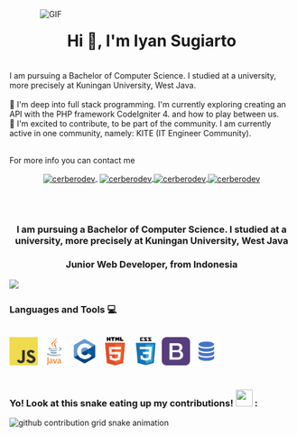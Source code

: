 <img align="right" width="450px" alt="GIF" src="https://github.com/IyanSugiarto18/IyanSugiarto18/assets/104921316/916bc641-e233-4b33-bc47-75d986e317f9" />

<h1 align="center">Hi 👋, I'm Iyan Sugiarto</h1>
<br> I am pursuing a Bachelor of Computer Science. I studied at a university, more precisely at Kuningan University, West Java. <br>
<br> 🔭 I'm deep into full stack programming. I'm currently exploring creating an API with the PHP framework CodeIgniter 4. and how to play between us.
<br> 🌱 I'm excited to contribute, to be part of the community. I am currently active in one community, namely: KITE (IT Engineer Community).

<br> For more info you can contact me 
<p align="center">
   <a href="https://www.linkedin.com/in/iyan-sugiarto-b46797261/" target="_blank" style='margin-right:4px'>
    <img align="center" src="https://cdn.jsdelivr.net/npm/simple-icons@3.0.1/icons/linkedin.svg" alt="cerberodev" width="48px" height="48px" />
  </a>
  <a href="https://twitter.com/IyanSugiarto1" target="_blank">
    <img align="center" src="https://cdn.jsdelivr.net/npm/simple-icons@3.0.1/icons/twitter.svg" alt="cerberodev" width="48px" height="48px" />
  </a>
  <a href="https://www.facebook.com/iyan.sugiarto.12" target="_blank">
    <img align="center" src="https://cdn.jsdelivr.net/npm/simple-icons@3.0.1/icons/facebook.svg" alt="cerberodev" width="48px" height="48px" />
  </a>
  <a href="https://www.instagram.com/panggilsajaisu/" target="_blank">
    <img align="center" src="https://cdn.jsdelivr.net/npm/simple-icons@3.0.1/icons/instagram.svg" alt="cerberodev" width="48px" height="48px" />
  </a>
</p>
<br>
<br>

<h3 align="center">I am pursuing a Bachelor of Computer Science. I studied at a university, more precisely at Kuningan University, West Java</h3>
<h3 align="center">Junior Web Developer, from Indonesia</h3>


<img width="60%" src="https://github-readme-stats.vercel.app/api?username=IyanSugiarto18&show_icons=true&theme=tokyonight" />

### Languages and Tools :computer:

<br/>
<code><img height="50" src="https://raw.githubusercontent.com/github/explore/80688e429a7d4ef2fca1e82350fe8e3517d3494d/topics/javascript/javascript.png"></code>
<code><img height="50" src="https://raw.githubusercontent.com/github/explore/80688e429a7d4ef2fca1e82350fe8e3517d3494d/topics/java/java.png"></code>
<code><img height="50" src="https://raw.githubusercontent.com/github/explore/80688e429a7d4ef2fca1e82350fe8e3517d3494d/topics/c/c.png"></code>
<code><img height="50" src="https://raw.githubusercontent.com/github/explore/80688e429a7d4ef2fca1e82350fe8e3517d3494d/topics/html/html.png"></code>
<code><img height="50" src="https://raw.githubusercontent.com/github/explore/80688e429a7d4ef2fca1e82350fe8e3517d3494d/topics/css/css.png"></code>
<code><img height="50" src="https://raw.githubusercontent.com/github/explore/80688e429a7d4ef2fca1e82350fe8e3517d3494d/topics/bootstrap/bootstrap.png"></code>
<code><img height="50" src="https://raw.githubusercontent.com/github/explore/80688e429a7d4ef2fca1e82350fe8e3517d3494d/topics/sql/sql.png"></code><br/>
<br/>

### Yo! Look at this snake eating up my contributions! <img src= "https://c.tenor.com/BczFoyx41WoAAAAj/swallowed-the-mighty-ones.gif" width= "30" height= "30">  :
![github contribution grid snake animation](https://raw.githubusercontent.com/IyanSugiarto18/IyanSugiarto18/output/github-contribution-grid-snake.svg)

